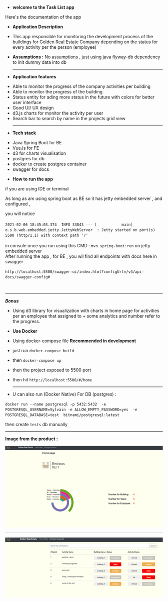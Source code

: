 * **welcome to the Task List app** 

Here's the documentation of the app 

* **Application Description**
- This app responsible for monitoring the development process of the buildings for Golden Real Estate Company 
depending on the status for every activity per the person (employee)

* **Assumptions :** No assumptions , just using java flyway-db dependency to init dummy data into db
  <hr>
*  **Application features** 

- Able to monitor the progress of the company activities per building
- Able to monitor the progress of the building
- Status entity for ading more status in the future with colors for better user interface
- Good  UI/ UX design 
- d3.js charts for monitor the activity per user 
- Search bar to search by name in the projects grid view
  <hr>

*  **Tech stack** 
   
  - Java Spring Boot for BE 
  - VueJs for FE
  - d3 for charts visualisation
  - postgres for db 
  - docker to create postgres container
  - swagger for docs 

*  **How to run the app** 

if you are using IDE or terminal  

As long as am using spring boot as BE so it has jetty embedded server , and configured ,

you will notice
<br><br>
`2021-02-06 18:45:03.374  INFO 33843 --- [           main] o.s.b.web.embedded.jetty.JettyWebServer  : Jetty started on port(s) 5500 (http/1.1) with context path '/'
`
<br><br>
in console once you run using this CMD : `mvn spring-boot:run`   on jetty embedded  server
 <br>
After running the app ,  for BE , you wil find all endpoints with docs here in swagger

`http://localhost:5500/swagger-ui/index.html?configUrl=/v3/api-docs/swagger-config#`

<br>
<hr>

**_Bonus_**

- Using d3 library for visualization with charts in home page for activities per an employee that assigned to + some analytics and number refer to the progress.

* **Use Docker**
  
- Using docker-compose file **Recommended in development**
  
- just run `docker-compose build` 
- then `docker-compose up`
- then the project exposed to 5500 port 
- then hit `http://localhost:5500/#/home`
  <hr>

- U can also run (Docker Native) For DB (postgres) : 


`docker run --name postgresql -p 5432:5432  -e POSTGRESQL_USERNAME=Sylvain -e ALLOW_EMPTY_PASSWORD=yes  -e POSTGRESQL_DATABASE=test  bitnami/postgresql:latest`
 
  then create `tests`  db manually 
  
<hr>

 **Image from the product :**  

![alt text](./doc/img_1.png)

<hr>

![alt text](./doc/img_2.png)